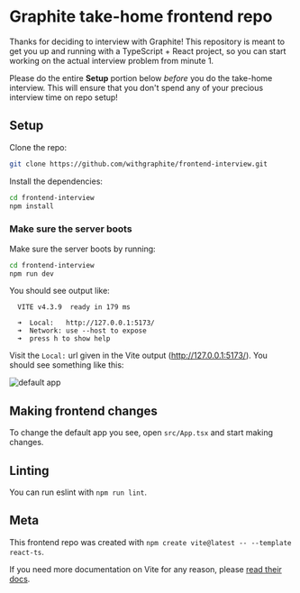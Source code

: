 # Graphite take-home frontend repo

Thanks for deciding to interview with Graphite! This repository is meant to get you up and running with a TypeScript + React project, so you can start working on the actual interview problem from minute 1.

Please do the entire **Setup** portion below _before_ you do the take-home interview. This will ensure that you don't spend any of your precious interview time on repo setup!

## Setup

Clone the repo:

```bash
git clone https://github.com/withgraphite/frontend-interview.git
```

Install the dependencies:

```bash
cd frontend-interview
npm install
```

### Make sure the server boots

Make sure the server boots by running:

```bash
cd frontend-interview
npm run dev
```

You should see output like:

```
  VITE v4.3.9  ready in 179 ms

  ➜  Local:   http://127.0.0.1:5173/
  ➜  Network: use --host to expose
  ➜  press h to show help
```

Visit the `Local:` url given in the Vite output (http://127.0.0.1:5173/). You should see something like this:

![default app](https://github.com/withgraphite/frontend-interview/assets/59429/337cfdfb-0e6e-42cb-812b-c46b66c98173)

## Making frontend changes

To change the default app you see, open `src/App.tsx` and start making changes.

## Linting

You can run eslint with `npm run lint`.

## Meta

This frontend repo was created with `npm create vite@latest -- --template react-ts`.

If you need more documentation on Vite for any reason, please [read their docs](https://vitejs.dev/guide/).
